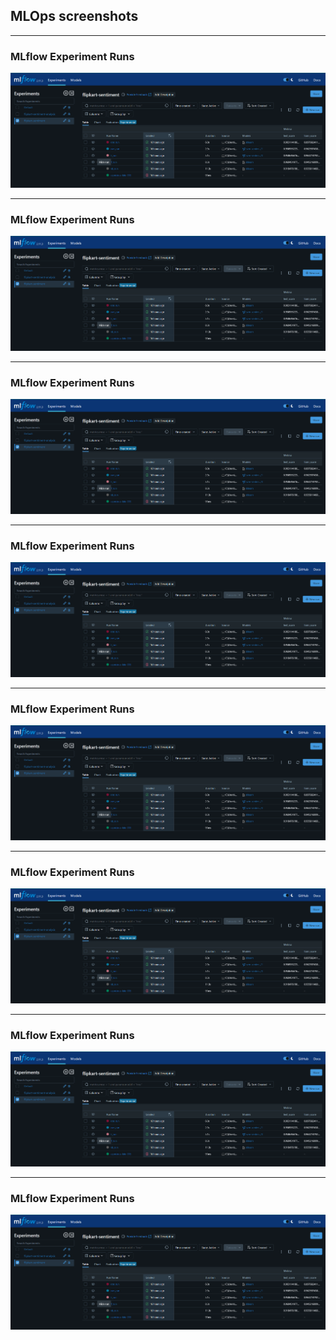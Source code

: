 ## MLOps screenshots
****
### MLflow Experiment Runs
<img src="https://github.com/ishaq88/flipkart-product-reviews-sentiment-analysis/blob/main/MLOps-sentiment-model/misc-pngs/mlflow-experiment-view.png?raw=true">

****
### MLflow Experiment Runs
<img src="https://github.com/ishaq88/flipkart-product-reviews-sentiment-analysis/blob/main/MLOps-sentiment-model/misc-pngs/mlflow-experiment-view.png?raw=true">

****
### MLflow Experiment Runs
<img src="https://github.com/ishaq88/flipkart-product-reviews-sentiment-analysis/blob/main/MLOps-sentiment-model/misc-pngs/mlflow-experiment-view.png?raw=true">

****
### MLflow Experiment Runs
<img src="https://github.com/ishaq88/flipkart-product-reviews-sentiment-analysis/blob/main/MLOps-sentiment-model/misc-pngs/mlflow-experiment-view.png?raw=true">

****
### MLflow Experiment Runs
<img src="https://github.com/ishaq88/flipkart-product-reviews-sentiment-analysis/blob/main/MLOps-sentiment-model/misc-pngs/mlflow-experiment-view.png?raw=true">

****
### MLflow Experiment Runs
<img src="https://github.com/ishaq88/flipkart-product-reviews-sentiment-analysis/blob/main/MLOps-sentiment-model/misc-pngs/mlflow-experiment-view.png?raw=true">

****
### MLflow Experiment Runs
<img src="https://github.com/ishaq88/flipkart-product-reviews-sentiment-analysis/blob/main/MLOps-sentiment-model/misc-pngs/mlflow-experiment-view.png?raw=true">

****
### MLflow Experiment Runs
<img src="https://github.com/ishaq88/flipkart-product-reviews-sentiment-analysis/blob/main/MLOps-sentiment-model/misc-pngs/mlflow-experiment-view.png?raw=true">
